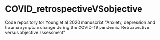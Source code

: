# COVID_retrospectiveVSobjective
Code repository for Young et al 2020 manuscript "Anxiety, depression and trauma symptom change during the COVID-19 pandemic: Retrospective versus objective assessment"
